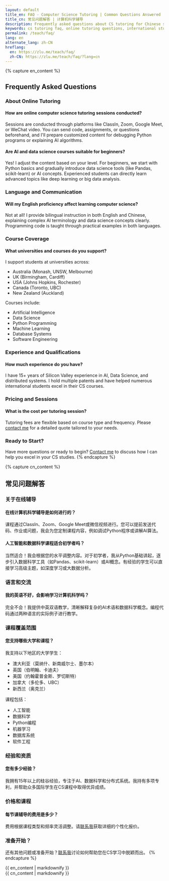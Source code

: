 ```yaml
---
layout: default
title_en: FAQ - Computer Science Tutoring | Common Questions Answered
title_cn: 常见问题解答 | 计算机科学辅导
description: Frequently asked questions about CS tutoring for Chinese students studying abroad. Get answers about online tutoring, course coverage, and teaching methods.
keywords: cs tutoring faq, online tutoring questions, international student help, 计算机辅导问答, 留学生辅导常见问题
permalink: /teach/faq/
lang: en
alternate_lang: zh-CN
hreflang:
  en: https://zlu.me/teach/faq/
  zh-CN: https://zlu.me/teach/faq/?lang=cn
---
```


<script type="application/ld+json">
{
  "@context": "https://schema.org",
  "@type": "FAQPage",
  "mainEntity": [{
    "@type": "Question",
    "name": "How are online computer science tutoring sessions conducted?",
    "acceptedAnswer": {
      "@type": "Answer",
      "text": "Sessions are conducted through platforms like ClassIn, Zoom, Google Meet, or WeChat video. You can send code, assignments, or questions beforehand, and I'll prepare customized content for debugging Python programs or explaining AI algorithms."
    }
  }, {
    "@type": "Question",
    "name": "Are AI and data science courses suitable for beginners?",
    "acceptedAnswer": {
      "@type": "Answer",
      "text": "Yes! I adjust the content based on your level. For beginners, we start with Python basics and gradually introduce data science tools (like Pandas, scikit-learn) or AI concepts. Experienced students can directly learn advanced topics like deep learning or big data analysis."
    }
  }, {
    "@type": "Question",
    "name": "Will my English proficiency affect learning computer science?",
    "acceptedAnswer": {
      "@type": "Answer",
      "text": "Not at all! I provide bilingual instruction in both English and Chinese, explaining complex AI terminology and data science concepts clearly. Programming code is taught through practical examples in both languages."
    }
  }, {
    "@type": "Question",
    "name": "What universities and courses do you support?",
    "acceptedAnswer": {
      "@type": "Answer",
      "text": "I support students at universities across Australia, UK, USA, Canada, and New Zealand. This includes institutions like Monash, UNSW, Johns Hopkins, University of Birmingham, and University of Auckland. Courses cover AI, Data Science, Python Programming, and more."
    }
  }, {
    "@type": "Question",
    "name": "How much experience do you have?",
    "acceptedAnswer": {
      "@type": "Answer",
      "text": "I have 15+ years of Silicon Valley experience in AI, Data Science, and distributed systems. I hold multiple patents and have helped numerous international students excel in their CS courses."
    }
  }, {
    "@type": "Question",
    "name": "What is the cost per tutoring session?",
    "acceptedAnswer": {
      "@type": "Answer",
      "text": "Tutoring fees are flexible based on course type and frequency. Please contact me directly for a detailed quote tailored to your needs."
    }
  }]
}
</script>

{% capture en_content %}
## Frequently Asked Questions

### About Online Tutoring

#### How are online computer science tutoring sessions conducted?
Sessions are conducted through platforms like ClassIn, Zoom, Google Meet, or WeChat video. You can send code, assignments, or questions beforehand, and I'll prepare customized content for debugging Python programs or explaining AI algorithms.

#### Are AI and data science courses suitable for beginners?
Yes! I adjust the content based on your level. For beginners, we start with Python basics and gradually introduce data science tools (like Pandas, scikit-learn) or AI concepts. Experienced students can directly learn advanced topics like deep learning or big data analysis.

### Language and Communication

#### Will my English proficiency affect learning computer science?
Not at all! I provide bilingual instruction in both English and Chinese, explaining complex AI terminology and data science concepts clearly. Programming code is taught through practical examples in both languages.

### Course Coverage

#### What universities and courses do you support?
I support students at universities across:
- Australia (Monash, UNSW, Melbourne)
- UK (Birmingham, Cardiff)
- USA (Johns Hopkins, Rochester)
- Canada (Toronto, UBC)
- New Zealand (Auckland)

Courses include:
- Artificial Intelligence
- Data Science
- Python Programming
- Machine Learning
- Database Systems
- Software Engineering

### Experience and Qualifications

#### How much experience do you have?
I have 15+ years of Silicon Valley experience in AI, Data Science, and distributed systems. I hold multiple patents and have helped numerous international students excel in their CS courses.

### Pricing and Sessions

#### What is the cost per tutoring session?
Tutoring fees are flexible based on course type and frequency. Please [contact me](mailto:tutoring@zlu.me) for a detailed quote tailored to your needs.

### Ready to Start?

Have more questions or ready to begin? [Contact me](mailto:tutoring@zlu.me) to discuss how I can help you excel in your CS studies.
{% endcapture %}

{% capture cn_content %}
## 常见问题解答

### 关于在线辅导

#### 在线计算机科学辅导是如何进行的？
课程通过ClassIn、Zoom、Google Meet或微信视频进行。您可以提前发送代码、作业或问题，我会为您定制课程内容，例如调试Python程序或讲解AI算法。

#### 人工智能和数据科学课程适合初学者吗？
当然适合！我会根据您的水平调整内容。对于初学者，我从Python基础讲起，逐步引入数据科学工具（如Pandas、scikit-learn）或AI概念。有经验的学生可以直接学习高级主题，如深度学习或大数据分析。

### 语言和交流

#### 我的英语不好，会影响学习计算机科学吗？
完全不会！我提供中英双语教学，清晰解释复杂的AI术语和数据科学概念。编程代码通过两种语言的实际例子进行教学。

### 课程覆盖范围

#### 您支持哪些大学和课程？
我支持以下地区的大学学生：
- 澳大利亚（莫纳什、新南威尔士、墨尔本）
- 英国（伯明翰、卡迪夫）
- 美国（约翰霍普金斯、罗切斯特）
- 加拿大（多伦多、UBC）
- 新西兰（奥克兰）

课程包括：
- 人工智能
- 数据科学
- Python编程
- 机器学习
- 数据库系统
- 软件工程

### 经验和资质

#### 您有多少经验？
我拥有15年以上的硅谷经验，专注于AI、数据科学和分布式系统。我持有多项专利，并帮助众多国际学生在CS课程中取得优异成绩。

### 价格和课程

#### 每节课辅导的费用是多少？
费用根据课程类型和频率灵活调整。请[联系我](mailto:tutoring@zlu.me)获取详细的个性化报价。

### 准备开始？

还有其他问题或准备开始？[联系我](mailto:tutoring@zlu.me)讨论如何帮助您在CS学习中脱颖而出。
{% endcapture %}

<div class="lang-en" id="en-content">{{ en_content | markdownify }}</div>
<div class="lang-cn" id="cn-content">{{ cn_content | markdownify }}</div>
